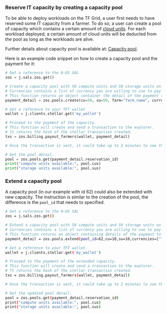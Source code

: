 ### Reserve IT capacity by creating a capacity pool

To be able to deploy workloads on the TF Grid, a user first needs to have reserved some IT capacity from a farmer. To do so, a user can create a pool of capacity which contains a certain amount of [cloud units](threefold:cloud_units). 
For each workload deployed, a certain amount of cloud units will be deducted from the pool as long as the workloads are alive.

Further details about capacity pool is available at: [Capacity pool](capacity_pool).

Here is an example code snippet on how to create a capacity pool and the payment for it:

```python
# Get a reference to the 0-OS SAL
zos = j.sals.zos.get()

# Create a capacity pool with 50 compute units and 50 storage units on the farm called "farm_name".
# Currencies contains a list of currency you are willing to use to pay for the capacity.
# This function returns an object container the detail of the payment to be made to reserve the capacity.
payment_detail = zos.pools.create(cu=50, su=50, farm="farm_name", currencies=["TFT", "FreeTFT"])

# Get a reference to your TFT wallet
wallet = j.clients.stellar.get('my_wallet')

# Proceed to the payment of the capacity.
# This function will create and send a transaction to the explorer.
# It returns the hash of the stellar transaction created.
txs = zos.billing.payout_farmers(wallet, payment_detail)

# Once the transaction is sent, it could take up to 2 minutes to see the pool populated with the cloud units.

# Get the pool detail.
pool = zos.pools.get(payment_detail.reservation_id)
print("compute units available:", pool.cus)
print("storage units available:", pool.sus)
```

### Extend a capacity pool

A capacity pool (in our example with id 62) could also be extended with new capacity. The instruction is similar to the creation of the pool, the difference is the `pool_id` that needs to specified. 

```bash
# Get a reference to the 0-OS SAL
zos = j.sals.zos.get()

# Extend a capacity pool with 50 compute units and 50 storage units on the farm called "farm_name".
# Currencies contains a list of currency you are willing to use to pay for the capacity.
# This function returns an object containing details of the payment to be made to reserve the capacity.
payment_detail = zos.pools.extend(pool_id=62,cu=10,su=10,currencies=["TFT", "FreeTFT"])

# Get a reference to your TFT wallet.
wallet = j.clients.stellar.get('my_wallet')

# Proceed to the payment of the extended capacity.
# This function will create and send a transaction to the explorer.
# Tt returns the hash of the stellar transaction created.
txs = zos.billing.payout_farmers(wallet, payment_detail)

# Once the transaction is sent, it could take up to 2 minutes to see the pool populated with the cloud units.

# Get the updated pool detail.
pool = zos.pools.get(payment_detail.reservation_id)
print("compute units available:", pool.cus)
print("storage units available:", pool.sus)
```
```